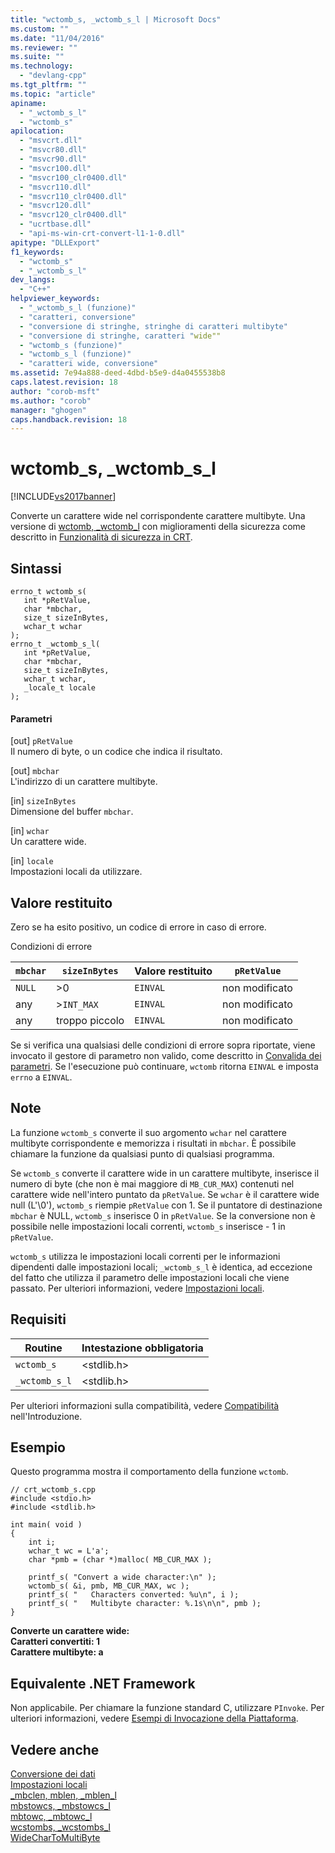 ```yaml
---
title: "wctomb_s, _wctomb_s_l | Microsoft Docs"
ms.custom: ""
ms.date: "11/04/2016"
ms.reviewer: ""
ms.suite: ""
ms.technology: 
  - "devlang-cpp"
ms.tgt_pltfrm: ""
ms.topic: "article"
apiname: 
  - "_wctomb_s_l"
  - "wctomb_s"
apilocation: 
  - "msvcrt.dll"
  - "msvcr80.dll"
  - "msvcr90.dll"
  - "msvcr100.dll"
  - "msvcr100_clr0400.dll"
  - "msvcr110.dll"
  - "msvcr110_clr0400.dll"
  - "msvcr120.dll"
  - "msvcr120_clr0400.dll"
  - "ucrtbase.dll"
  - "api-ms-win-crt-convert-l1-1-0.dll"
apitype: "DLLExport"
f1_keywords: 
  - "wctomb_s"
  - "_wctomb_s_l"
dev_langs: 
  - "C++"
helpviewer_keywords: 
  - "_wctomb_s_l (funzione)"
  - "caratteri, conversione"
  - "conversione di stringhe, stringhe di caratteri multibyte"
  - "conversione di stringhe, caratteri "wide""
  - "wctomb_s (funzione)"
  - "wctomb_s_l (funzione)"
  - "caratteri wide, conversione"
ms.assetid: 7e94a888-deed-4dbd-b5e9-d4a0455538b8
caps.latest.revision: 18
author: "corob-msft"
ms.author: "corob"
manager: "ghogen"
caps.handback.revision: 18
---
```

# wctomb_s, _wctomb_s_l
[!INCLUDE[vs2017banner](../../assembler/inline/includes/vs2017banner.md)]

Converte un carattere wide nel corrispondente carattere multibyte.  Una versione di [wctomb, \_wctomb\_l](../../c-runtime-library/reference/wctomb-wctomb-l.md) con miglioramenti della sicurezza come descritto in [Funzionalità di sicurezza in CRT](../../c-runtime-library/security-features-in-the-crt.md).  
  
## Sintassi  
  
```  
errno_t wctomb_s(  
   int *pRetValue,  
   char *mbchar,  
   size_t sizeInBytes,  
   wchar_t wchar   
);  
errno_t _wctomb_s_l(  
   int *pRetValue,  
   char *mbchar,  
   size_t sizeInBytes,  
   wchar_t wchar,  
   _locale_t locale  
);  
```  
  
#### Parametri  
 \[out\] `pRetValue`  
 Il numero di byte, o un codice che indica il risultato.  
  
 \[out\] `mbchar`  
 L'indirizzo di un carattere multibyte.  
  
 \[in\] `sizeInBytes`  
 Dimensione del buffer `mbchar`.  
  
 \[in\] `wchar`  
 Un carattere wide.  
  
 \[in\] `locale`  
 Impostazioni locali da utilizzare.  
  
## Valore restituito  
 Zero se ha esito positivo, un codice di errore in caso di errore.  
  
 Condizioni di errore  
  
|`mbchar`|`sizeInBytes`|Valore restituito|`pRetValue`|  
|--------------|-------------------|-----------------------|-----------------|  
|`NULL`|\>0|`EINVAL`|non modificato|  
|any|\>`INT_MAX`|`EINVAL`|non modificato|  
|any|troppo piccolo|`EINVAL`|non modificato|  
  
 Se si verifica una qualsiasi delle condizioni di errore sopra riportate, viene invocato il gestore di parametro non valido, come descritto in [Convalida dei parametri](../../c-runtime-library/parameter-validation.md).  Se l'esecuzione può continuare, `wctomb` ritorna `EINVAL` e imposta `errno` a `EINVAL`.  
  
## Note  
 La funzione `wctomb_s` converte il suo argomento `wchar` nel carattere multibyte corrispondente e memorizza i risultati in `mbchar`.  È possibile chiamare la funzione da qualsiasi punto di qualsiasi programma.  
  
 Se `wctomb_s` converte il carattere wide in un carattere multibyte, inserisce il numero di byte \(che non è mai maggiore di `MB_CUR_MAX`\) contenuti nel carattere wide nell'intero puntato da `pRetValue`.  Se `wchar` è il carattere wide null \(L'\\0'\), `wctomb_s` riempie `pRetValue` con 1.  Se il puntatore di destinazione `mbchar` è NULL, `wctomb_s` inserisce 0 in `pRetValue`.  Se la conversione non è possibile nelle impostazioni locali correnti, `wctomb_s` inserisce \- 1 in `pRetValue`.  
  
 `wctomb_s` utilizza le impostazioni locali correnti per le informazioni dipendenti dalle impostazioni locali; `_wctomb_s_l` è identica, ad eccezione del fatto che utilizza il parametro delle impostazioni locali che viene passato.  Per ulteriori informazioni, vedere [Impostazioni locali](../../c-runtime-library/locale.md).  
  
## Requisiti  
  
|Routine|Intestazione obbligatoria|  
|-------------|-------------------------------|  
|`wctomb_s`|\<stdlib.h\>|  
|`_wctomb_s_l`|\<stdlib.h\>|  
  
 Per ulteriori informazioni sulla compatibilità, vedere [Compatibilità](../../c-runtime-library/compatibility.md) nell'Introduzione.  
  
## Esempio  
 Questo programma mostra il comportamento della funzione `wctomb`.  
  
```  
// crt_wctomb_s.cpp  
#include <stdio.h>  
#include <stdlib.h>  
  
int main( void )  
{  
    int i;  
    wchar_t wc = L'a';  
    char *pmb = (char *)malloc( MB_CUR_MAX );  
  
    printf_s( "Convert a wide character:\n" );  
    wctomb_s( &i, pmb, MB_CUR_MAX, wc );  
    printf_s( "   Characters converted: %u\n", i );  
    printf_s( "   Multibyte character: %.1s\n\n", pmb );  
}  
```  
  
  **Converte un carattere wide:**  
 **Caratteri convertiti: 1**  
 **Carattere multibyte: a**   
## Equivalente .NET Framework  
 Non applicabile. Per chiamare la funzione standard C, utilizzare `PInvoke`. Per ulteriori informazioni, vedere [Esempi di Invocazione della Piattaforma](../Topic/Platform%20Invoke%20Examples.md).  
  
## Vedere anche  
 [Conversione dei dati](../../c-runtime-library/data-conversion.md)   
 [Impostazioni locali](../../c-runtime-library/locale.md)   
 [\_mbclen, mblen, \_mblen\_l](../../c-runtime-library/reference/mbclen-mblen-mblen-l.md)   
 [mbstowcs, \_mbstowcs\_l](../../c-runtime-library/reference/mbstowcs-mbstowcs-l.md)   
 [mbtowc, \_mbtowc\_l](../../c-runtime-library/reference/mbtowc-mbtowc-l.md)   
 [wcstombs, \_wcstombs\_l](../../c-runtime-library/reference/wcstombs-wcstombs-l.md)   
 [WideCharToMultiByte](http://msdn.microsoft.com/library/windows/desktop/dd374130)